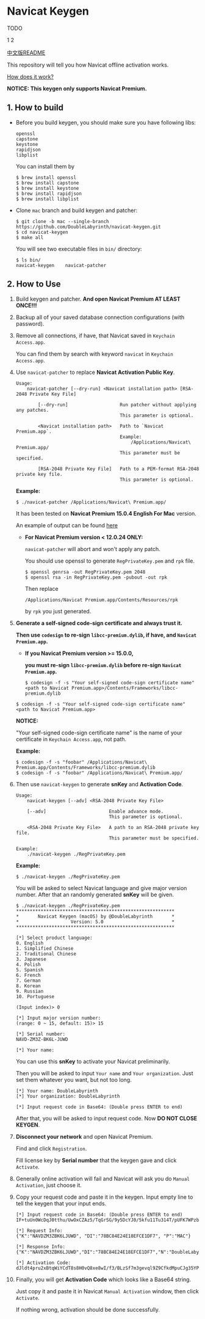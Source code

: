 # Navicat Keygen

TODO

1
2

[中文版README](README.zh-CN.md)

This repository will tell you how Navicat offline activation works.

[How does it work?](HOW_DOES_IT_WORK.md)

__NOTICE: This keygen only supports Navicat Premium.__

## 1. How to build

* Before you build keygen, you should make sure you have following libs:
 
  ```
  openssl
  capstone
  keystone
  rapidjson
  libplist
  ```

  You can install them by 
  
  ```shell
  $ brew install openssl
  $ brew install capstone
  $ brew install keystone
  $ brew install rapidjson
  $ brew install libplist
  ```

* Clone `mac` branch and build keygen and patcher:

  ```shell
  $ git clone -b mac --single-branch https://github.com/DoubleLabyrinth/navicat-keygen.git
  $ cd navicat-keygen
  $ make all
  ```

  You will see two executable files in `bin/` directory:

  ```shell
  $ ls bin/
  navicat-keygen    navicat-patcher
  ```

## 2. How to Use

1. Build keygen and patcher. __And open Navicat Premium AT LEAST ONCE!!!__

2. Backup all of your saved database connection configurations (with password). 

3. Remove all connections, if have, that Navicat saved in `Keychain Access.app`. 

   You can find them by search with keyword `navicat` in `Keychain Access.app`.

4. Use `navicat-patcher` to replace __Navicat Activation Public Key__.
   
   ```
   Usage:
       navicat-patcher [--dry-run] <Navicat installation path> [RSA-2048 Private Key File]

           [--dry-run]                   Run patcher without applying any patches.
                                         This parameter is optional.

           <Navicat installation path>   Path to `Navicat Premium.app`.
                                         Example:
                                             /Applications/Navicat\ Premium.app/
                                         This parameter must be specified.

           [RSA-2048 Private Key File]   Path to a PEM-format RSA-2048 private key file.
                                         This parameter is optional.
   ```

   __Example:__ 

   ```console
   $ ./navicat-patcher /Applications/Navicat\ Premium.app/
   ```

   It has been tested on __Navicat Premium 15.0.4 English For Mac__ version. 
   
   An example of output can be found [here](example/navicat-patcher.txt)

   * __For Navicat Premium version < 12.0.24 ONLY:__

     `navicat-patcher` will abort and won't apply any patch. 
   
     You should use openssl to generate `RegPrivateKey.pem` and `rpk` file.
   
     ```console
     $ openssl genrsa -out RegPrivateKey.pem 2048
     $ openssl rsa -in RegPrivateKey.pem -pubout -out rpk
     ```
   
     Then replace 

     ```
     /Applications/Navicat Premium.app/Contents/Resources/rpk
     ```

     by `rpk` you just generated.

5. __Generate a self-signed code-sign certificate and always trust it.__

   __Then use `codesign` to re-sign `libcc-premium.dylib`, if have, and `Navicat Premium.app`.__

   * __If you Navicat Premium version >= 15.0.0,__
   
     __you must re-sign `libcc-premium.dylib` before re-sign `Navicat Premium.app`.__

     ```console
     $ codesign -f -s "Your self-signed code-sign certificate name" <path to Navicat Premium.app>/Contents/Frameworks/libcc-premium.dylib
     ```

   ```console
   $ codesign -f -s "Your self-signed code-sign certificate name" <path to Navicat Premium.app>
   ```

   __NOTICE:__ 
   
   "Your self-signed code-sign certificate name" is the name of your certificate in `Keychain Access.app`, not path.

   __Example:__

   ```console
   $ codesign -f -s "foobar" /Applications/Navicat\ Premium.app/Contents/Frameworks/libcc-premium.dylib
   $ codesign -f -s "foobar" /Applications/Navicat\ Premium.app/
   ```

6. Then use `navicat-keygen` to generate __snKey__ and __Activation Code__.

   ```
   Usage:
       navicat-keygen [--adv] <RSA-2048 Private Key File>

       [--adv]                       Enable advance mode.
                                     This parameter is optional.

       <RSA-2048 Private Key File>   A path to an RSA-2048 private key file.
                                     This parameter must be specified.

   Example:
       ./navicat-keygen ./RegPrivateKey.pem
   ```

   __Example:__

   ```console
   $ ./navicat-keygen ./RegPrivateKey.pem
   ```

   You will be asked to select Navicat language and give major version number. After that an randomly generated __snKey__ will be given.

   ```console
   $ ./navicat-keygen ./RegPrivateKey.pem
   **********************************************************
   *       Navicat Keygen (macOS) by @DoubleLabyrinth       *
   *                   Version: 5.0                         *
   **********************************************************

   [*] Select product language:
   0. English
   1. Simplified Chinese
   2. Traditional Chinese
   3. Japanese
   4. Polish
   5. Spanish
   6. French
   7. German
   8. Korean
   9. Russian
   10. Portuguese

   (Input index)> 0

   [*] Input major version number:
   (range: 0 ~ 15, default: 15)> 15

   [*] Serial number:
   NAVD-ZM3Z-BK6L-JUWD

   [*] Your name:
   ```

   You can use this __snKey__ to activate your Navicat preliminarily.
     
   Then you will be asked to input `Your name` and `Your organization`. Just set them whatever you want, but not too long.

   ```console
   [*] Your name: DoubleLabyrinth
   [*] Your organization: DoubleLabyrinth

   [*] Input request code in Base64: (Double press ENTER to end)
   ```
     
   After that, you will be asked to input request code. Now __DO NOT CLOSE KEYGEN__.

7. __Disconnect your network__ and open Navicat Premium. 

   Find and click `Registration`. 
   
   Fill license key by __Serial number__ that the keygen gave and click `Activate`.

8. Generally online activation will fail and Navicat will ask you do `Manual Activation`, just choose it.

9. Copy your request code and paste it in the keygen. Input empty line to tell the keygen that your input ends.

   ```console
   [*] Input request code in Base64: (Double press ENTER to end)
   IF+tuUn0WcDqJ0tthu/UwOxCZAz5/TqGrSG/9y5DcYJ0/5kfu11Tu314T/pUFK7WPzbnK2MFQ9kb9VytT4T10fXHKoHVYRBtOTYDQqCN2lwnmTty1i1SwUVO+CAqXasqqnss/r4ytbQUpsr2EmBqMQeXERhH72winnhfHkXoWgIHhYXgcvRBagKI1a48c8vJTjTB1eYHmO+DQI6orJoQ65ClqVSkdgKwyhAtSv0yMeKQX45UEX5hQCu9rrgqRN13f7mKWXhGZXkYrk4VZaHdfsr0o50zmU/ZhKLdFqRjrLzt4JY41+AIjAxtHd5g/LAUwBfUdfy9KdHjaeXCxdueXQ==

   [*] Request Info:
   {"K":"NAVDZM3ZBK6LJUWD", "DI":"78BC84E24E18EFCE1DF7", "P":"MAC"}

   [*] Response Info:
   {"K":"NAVDZM3ZBK6LJUWD","DI":"78BC84E24E18EFCE1DF7","N":"DoubleLabyrinth","O":"DoubleLabyrinth","T":1576005483}

   [*] Activation Code:
   dJldt4pru2xBtqWiYCdT8s8H0vQ8xe8wI/f3/BLzSf7m3gevql9Z9CfkdMpuCJg35YPYTDHBwYYLnU6heO0bmvnVAF1U6ZKtWXpAAi+w6tGjeV64uachGI+/xb5Q5bQzD0V44PGYmL6cYULYjNtndMAgzhWGFzgsjGtaJOSczWC2OI1R1gAGh+l+pFdx37+VMXtfUtwv7V+qypj5CrzIULsUdh9U5JHXkdVSK6y+8bEeplYLwvQR6Cnavra0WUAP0hSg7khjy+mPiCuXSMwH1EphFqXscp1WUGjkms7pSK/aPtCoxWcJeK3SrgAVberBn2+rqaI1PBBh5DTctDy2SQ==
   ```

10. Finally, you will get __Activation Code__ which looks like a Base64 string. 

    Just copy it and paste it in Navicat `Manual Activation` window, then click `Activate`. 
    
    If nothing wrong, activation should be done successfully.

